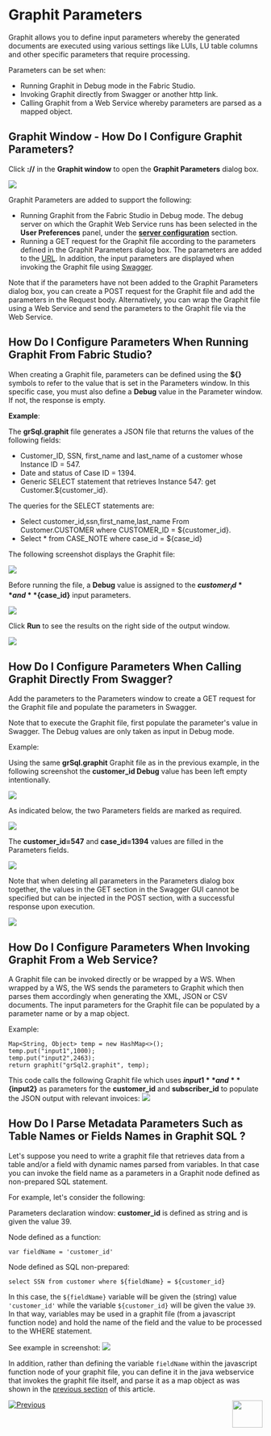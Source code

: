 # Graphit Parameters

Graphit allows you to define input parameters whereby the generated documents are executed using various settings like LUIs, LU table columns and other specific parameters that require processing.

Parameters can be set when:
- Running Graphit in Debug mode in the Fabric Studio.
- Invoking Graphit directly from Swagger or another http link.
- Calling Graphit from a Web Service whereby parameters are parsed as a mapped object. 

## Graphit Window - How Do I Configure Graphit Parameters?
Click **://** in the **Graphit window** to open the **Graphit Parameters** dialog box. 

![](/articles/15_web_services_and_graphit/17_Graphit/images/38_graphit_with_parameters.PNG)

Graphit Parameters are added to support the following:
- Running Graphit from the Fabric Studio in Debug mode. The debug server on which the Graphit Web Service runs has been selected in the **User Preferences** panel, under the [**server configuration**](/articles/04_fabric_studio/04_user_preferences.md#what-is-the-purpose-of-the-server-configuration-tab) section.  
- Running a GET request for the Graphit file according to the parameters defined in the Graphit Parameters dialog box. The parameters are added to the [URL](/articles/15_web_services_and_graphit/12_Supported_Verbs_Get.md#get-based-on-graphit-file). In addition, the input parameters are displayed when invoking the Graphit file using [Swagger](/articles/15_web_services_and_graphit/09_swagger.md).

Note that if the parameters have not been added to the Graphit Parameters dialog box, you can create a POST request for the Graphit file and add the parameters in the Request body. Alternatively, you can wrap the Graphit file using a Web Service and send the parameters to the Graphit file via the Web Service. 

## How Do I Configure Parameters When Running Graphit From Fabric Studio?
When creating a Graphit file, parameters can be defined using the **${}** symbols to refer to the value that is set in the Parameters window. In this specific case, you must also define a **Debug** value in the Parameter window. If not, the response is empty.


**Example**: 
 
 The **grSql.graphit** file generates a JSON file that returns the values of the following fields:
- Customer_ID, SSN, first_name and last_name of a customer whose Instance ID = 547.  
- Date and status of Case ID = 1394.
- Generic SELECT statement that retrieves Instance 547: get Customer.${customer_id}.

The queries for the SELECT statements are:
- Select customer_id,ssn,first_name,last_name From Customer.CUSTOMER where CUSTOMER_ID = ${customer_id}.
- Select * from CASE_NOTE where case_id = ${case_id}

The following screenshot displays the Graphit file:

![](/articles/15_web_services_and_graphit/17_Graphit/images/35_graphit_with_parameters.PNG)

Before running the file, a **Debug** value is assigned to the **${customer_id}** and **${case_id}** input parameters.

![](/articles/15_web_services_and_graphit/17_Graphit/images/38_graphit_with_parameters.PNG)  

Click **Run** to see the results on the right side of the output window.

![](/articles/15_web_services_and_graphit/17_Graphit/images/39_graphit_with_parameters.PNG)

## How Do I Configure Parameters When Calling Graphit Directly From Swagger?
Add the parameters to the Parameters window to create a GET request for the Graphit file and populate the parameters in Swagger. 

Note that to execute the Graphit file, first populate the parameter's value in Swagger. The Debug values are only taken as input in Debug mode.

Example:

Using the same **grSql.graphit** Graphit file as in the previous example, in the following screenshot the **customer_id Debug** value has been left empty intentionally.

![](/articles/15_web_services_and_graphit/17_Graphit/images/40_graphit_with_parameters.PNG)

As indicated below, the two Parameters fields are marked as required.

![](/articles/15_web_services_and_graphit/17_Graphit/images/42_graphit_with_parameters.PNG)

The **customer_id=547** and **case_id=1394** values are filled in the Parameters fields. 

![](/articles/15_web_services_and_graphit/17_Graphit/images/43_graphit_with_parameters.PNG)

Note that when deleting all parameters in the Parameters dialog box together, the values in the GET section in the Swagger GUI cannot be specified but can be injected in the POST section, with a successful response upon execution.

![](/articles/15_web_services_and_graphit/17_Graphit/images/44_graphit_with_parameters.PNG)

## How Do I Configure Parameters When Invoking Graphit From a Web Service?
A Graphit file can be invoked directly or be wrapped by a WS. When wrapped by a WS, the WS sends the parameters to Graphit which then parses them accordingly when generating the XML, JSON or CSV documents. The input parameters for the Graphit file can be populated by a parameter name or by a map object.

Example:

<pre><code>Map&lt;String, Object&gt; temp = new HashMap&lt;&gt;();
temp.put("input1",1000);
temp.put("input2",2463);
return graphit("grSql2.graphit", temp);</code></pre>


This code calls the following Graphit file which uses **${input1}** and **${input2}** as parameters for the **customer_id** and **subscriber_id** to populate the JSON output with relevant invoices:
![](/articles/15_web_services_and_graphit/17_Graphit/images/46a_graphit_with_parameters.PNG)
        
        
## How Do I Parse Metadata Parameters Such as Table Names or Fields Names in Graphit SQL ?

Let's suppose you need to write a graphit file that retrieves data from a table and/or a field with dynamic names parsed from variables.
In that case you can invoke the field name as a parameters in a Graphit node defined as non-prepared SQL statement. 

For example, let's consider the following:

Parameters declaration window:
**customer_id** is defined as string and is given the value 39.

Node defined as a function:

``` var fieldName = 'customer_id' ```

Node defined as SQL non-prepared:

```select SSN from customer where ${fieldName} = ${customer_id}```


In this case, the ```${fieldName}``` variable will be given the (string) value ```'customer_id'``` while the variable ```${customer_id}``` will be given the value ```39```.
In that way, variables may be used in a graphit file (from a javascript function node) and hold the name of the field and the value to be processed to the WHERE statement.

See example in screenshot:
![](/articles/15_web_services_and_graphit/17_Graphit/images/46b_graphit_with_parameters.PNG)


In addition, rather than defining the variable ```fieldName``` within the javascript function node of your graphit file, you can define it in the java webservice that invokes the graphit file itself, and parse it as a map object as was shown in the [previous section](/articles/15_web_services_and_graphit/17_Graphit/06_using_graphit_files_with_parameters.md#how-do-i-configure-parameters-when-invoking-graphit-from-a-web-service) of this article.   





[![Previous](/articles/images/Previous.png)](/articles/15_web_services_and_graphit/17_Graphit/05_graphit_debugging.md)[<img align="right" width="60" height="54" src="/articles/images/Next.png">](/articles/15_web_services_and_graphit/17_Graphit/07_invoking_graphit_files.md)









